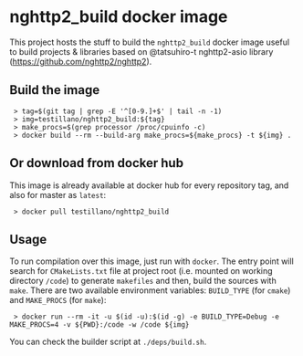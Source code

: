 # nghttp2_build docker image

This project hosts the stuff to build the `nghttp2_build` docker image useful to build projects & libraries based on @tatsuhiro-t nghttp2-asio library (https://github.com/nghttp2/nghttp2).

## Build the image

     > tag=$(git tag | grep -E '^[0-9.]+$' | tail -n -1)
     > img=testillano/nghttp2_build:${tag}
     > make_procs=$(grep processor /proc/cpuinfo -c)
     > docker build --rm --build-arg make_procs=${make_procs} -t ${img} .

## Or download from docker hub

This image is already available at docker hub for every repository tag, and also for master as `latest`:

     > docker pull testillano/nghttp2_build

## Usage

To run compilation over this image, just run with `docker`. The entry point will search for `CMakeLists.txt` file at project root (i.e. mounted on working directory `/code`) to generate `makefiles` and then, build the sources with `make`. There are two available environment variables: `BUILD_TYPE` (for `cmake`) and `MAKE_PROCS` (for `make`):

     > docker run --rm -it -u $(id -u):$(id -g) -e BUILD_TYPE=Debug -e MAKE_PROCS=4 -v ${PWD}:/code -w /code ${img}

You can check the builder script at `./deps/build.sh`.

